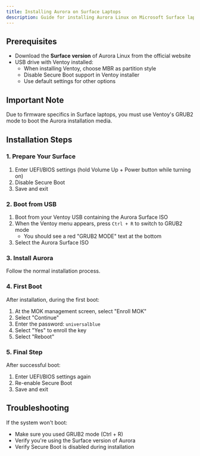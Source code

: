```yaml
---
title: Installing Aurora on Surface Laptops
description: Guide for installing Aurora Linux on Microsoft Surface laptops using Ventoy's GRUB2 mode
---
```


## Prerequisites

- Download the **Surface version** of Aurora Linux from the official website
- USB drive with Ventoy installed:
  - When installing Ventoy, choose MBR as partition style
  - Disable Secure Boot support in Ventoy installer
  - Use default settings for other options

## Important Note

Due to firmware specifics in Surface laptops, you must use Ventoy's GRUB2 mode to boot the Aurora installation media.

## Installation Steps

### 1. Prepare Your Surface

1. Enter UEFI/BIOS settings (hold Volume Up + Power button while turning on)
2. Disable Secure Boot
3. Save and exit

### 2. Boot from USB

1. Boot from your Ventoy USB containing the Aurora Surface ISO
2. When the Ventoy menu appears, press `Ctrl + R` to switch to GRUB2 mode
   - You should see a red "GRUB2 MODE" text at the bottom
3. Select the Aurora Surface ISO

### 3. Install Aurora

Follow the normal installation process.

### 4. First Boot

After installation, during the first boot:

1. At the MOK management screen, select "Enroll MOK"
2. Select "Continue"
3. Enter the password: `universalblue`
4. Select "Yes" to enroll the key
5. Select "Reboot"

### 5. Final Step

After successful boot:
1. Enter UEFI/BIOS settings again
2. Re-enable Secure Boot
3. Save and exit

## Troubleshooting

If the system won't boot:
- Make sure you used GRUB2 mode (Ctrl + R)
- Verify you're using the Surface version of Aurora
- Verify Secure Boot is disabled during installation